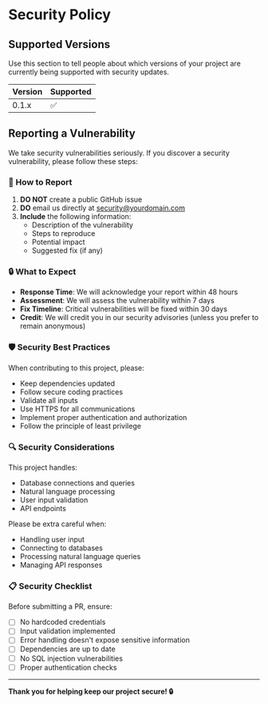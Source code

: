 # Security Policy

## Supported Versions

Use this section to tell people about which versions of your project are
currently being supported with security updates.

| Version | Supported          |
| ------- | ------------------ |
| 0.1.x   | :white_check_mark: |

## Reporting a Vulnerability

We take security vulnerabilities seriously. If you discover a security vulnerability, please follow these steps:

### 🚨 How to Report

1. **DO NOT** create a public GitHub issue
2. **DO** email us directly at [security@yourdomain.com](mailto:security@yourdomain.com)
3. **Include** the following information:
   - Description of the vulnerability
   - Steps to reproduce
   - Potential impact
   - Suggested fix (if any)

### 🔒 What to Expect

- **Response Time**: We will acknowledge your report within 48 hours
- **Assessment**: We will assess the vulnerability within 7 days
- **Fix Timeline**: Critical vulnerabilities will be fixed within 30 days
- **Credit**: We will credit you in our security advisories (unless you prefer to remain anonymous)

### 🛡️ Security Best Practices

When contributing to this project, please:

- Keep dependencies updated
- Follow secure coding practices
- Validate all inputs
- Use HTTPS for all communications
- Implement proper authentication and authorization
- Follow the principle of least privilege

### 🔍 Security Considerations

This project handles:

- Database connections and queries
- Natural language processing
- User input validation
- API endpoints

Please be extra careful when:

- Handling user input
- Connecting to databases
- Processing natural language queries
- Managing API responses

### 📋 Security Checklist

Before submitting a PR, ensure:

- [ ] No hardcoded credentials
- [ ] Input validation implemented
- [ ] Error handling doesn't expose sensitive information
- [ ] Dependencies are up to date
- [ ] No SQL injection vulnerabilities
- [ ] Proper authentication checks

---

**Thank you for helping keep our project secure! 🔒**
